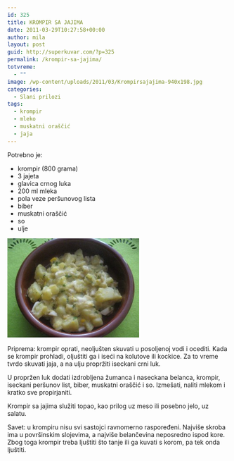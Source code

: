 ```yaml
---
id: 325
title: KROMPIR SA JAJIMA
date: 2011-03-29T10:27:58+00:00
author: mila
layout: post
guid: http://superkuvar.com/?p=325
permalink: /krompir-sa-jajima/
totvreme:
  - ""
image: /wp-content/uploads/2011/03/Krompirsajajima-940x198.jpg
categories:
  - Slani prilozi
tags:
  - krompir
  - mleko
  - muskatni oraščić
  - jaja
---
```

Potrebno je:

  * krompir (800 grama)
  * 3 jajeta
  * glavica crnog luka
  * 200 ml mleka
  * pola veze peršunovog lista
  * biber
  * muskatni oraščić
  * so
  * ulje

<img class="alignnone size-medium wp-image-5970" src="/wp-content/uploads/2011/03/Krompirsajajima-300x225.jpg" alt="Krompirsajajima" width="300" height="225" /> 

Priprema: krompir oprati, neoljušten skuvati u posoljenoj vodi i ocediti. Kada se krompir prohladi, oljuštiti ga i iseći na kolutove ili kockice. Za to vreme tvrdo skuvati jaja, a na ulju propržiti iseckani crni luk.

U propržen luk dodati izdrobljena žumanca i naseckana belanca, krompir, iseckani peršunov list, biber, muskatni oraščić i so. Izmešati, naliti mlekom i kratko sve propirjaniti.

Krompir sa jajima služiti topao, kao prilog uz meso ili posebno jelo, uz salatu.

Savet: u krompiru nisu svi sastojci ravnomerno raspoređeni. Najviše skroba ima u površinskim slojevima, a najviše belančevina neposredno ispod kore. Zbog toga krompir treba ljuštiti što tanje ili ga kuvati s korom, pa tek onda ljuštiti.